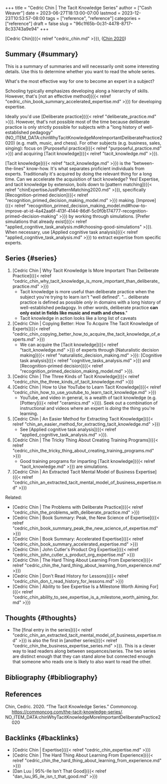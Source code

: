 +++
title = "Cedric Chin | The Tacit Knowledge Series"
author = ["Cash Weaver"]
date = 2023-06-27T18:13:00-07:00
lastmod = 2023-12-23T10:53:57-08:00
tags = ["reference", "reference"]
categories = ["reference"]
draft = false
slug = "96c1f65b-0c31-4478-8717-8c33743a9e94"
+++

[Cedric Chin]({{< relref "cedric_chin.md" >}}), (<a href="#citeproc_bib_item_1">Chin 2020</a>)


## Summary {#summary}

This is a summary of summaries and will necessarily omit some interesting details. Use this to determine whether you want to read the whole series.

What's the most effective way for one to become an expert in a subject?

Schooling typically emphasizes developing along a hierarchy of skills. However, that's [not an effective method]({{< relref "cedric_chin_book_summary_accelerated_expertise.md" >}}) for developing expertise.

Ideally you'd use [Deliberate practice]({{< relref "deliberate_practice.md" >}}). However, that's not possible most of the time because deliberate practice is only strictly possible for subjects with a "long history of well-established pedagogy" (NO_ITEM_DATA:chinWhyTacitKnowledgeMoreImportantDeliberatePractice2020) (e.g. math, music, and chess). For other subjects (e.g. business, sales, singing): focus on [Purposeful practice]({{< relref "purposeful_practice.md" >}}) and acquiring [Tacit knowledge]({{< relref "tacit_knowledge.md" >}}).

[Tacit knowledge]({{< relref "tacit_knowledge.md" >}}) is the "between-the-lines" know-how. It's what separates proficient individuals from experts. Traditionally it's acquired by doing the relevant thing for a long time. Can we accelerate the acquisition of tacit knowledge? Yes! Expertise, and tacit knowledge by extension, boils down to [pattern matching]({{< relref "chinExpertiseJustPatternMatching2020.md" >}}), specifically [Recognition-primed decision]({{< relref "recognition_primed_decision_making_model.md" >}}) making. [Improve]({{< relref "recognition_primed_decision_making_model.md#how-to-improve-at-id-4a42aa6f-413f-4144-86df-5c0f0b174777-recognition-primed-decision-making" >}}) by working through simulations. [Prefer simulations that already exist]({{< relref "applied_cognitive_task_analysis.md#choosing-good-simulations" >}}). When necessary, use [Applied cognitive task analysis]({{< relref "applied_cognitive_task_analysis.md" >}}) to extract expertise from specific experts.


## Series {#series}

1.  [Cedric Chin | Why Tacit Knowledge Is More Important Than Deliberate Practice]({{< relref "cedric_chin_why_tacit_knowledge_is_more_important_than_deliberate_practice.md" >}})
    -   Tacit knowledge is more useful than deliberate practice when the subject you're trying to learn isn't "well defined". "... deliberate practice is defined as possible _only_ in domains with a long history of well-established pedagogy. In other words, deliberate practice **can only exist in fields like music and math and chess**."
    -   Tacit knowledge in action looks like a long list of caveats
2.  [Cedric Chin | Copying Better: How To Acquire The Tacit Knowledge of Experts]({{< relref "cedric_chin_copying_better_how_to_acquire_the_tacit_knowledge_of_experts.md" >}})
    -   We can acquire the [Tacit knowledge]({{< relref "tacit_knowledge.md" >}}) of experts through [Naturalistic decision making]({{< relref "naturalistic_decision_making.md" >}}): [Cognitive task analysis]({{< relref "cognitive_tasks_analysis.md" >}}) and [Recognition-primed decision]({{< relref "recognition_primed_decision_making_model.md" >}}).
3.  [Cedric Chin | The Three Kinds of Tacit Knowledge]({{< relref "cedric_chin_the_three_kinds_of_tacit_knowledge.md" >}})
4.  [Cedric Chin | How to Use YouTube to Learn Tacit Knowledge]({{< relref "cedric_chin_how_to_use_youtube_to_learn_tacit_knowledge.md" >}})
    -   YouTube, and video in general, is a wealth of tacit knowledge (e.g. [Pottery]({{< relref "ceramics.md" >}})). Seek out a combination of instructional and videos where an expert is _doing_ the thing you're learning.
5.  [Cedric Chin | An Easier Method for Extracting Tacit Knowledge]({{< relref "chin_an_easier_method_for_extracting_tacit_knowledge.md" >}})
    -   See [Applied cognitive task analysis]({{< relref "applied_cognitive_task_analysis.md" >}}).
6.  [Cedric Chin | The Tricky Thing About Creating Training Programs]({{< relref "cedric_chin_the_tricky_thing_about_creating_training_programs.md" >}})
    -   Good training programs for imparting [Tacit knowledge]({{< relref "tacit_knowledge.md" >}}) are simulations.
7.  [Cedric Chin | An Extracted Tacit Mental Model of Business Expertise]({{< relref "cedric_chin_an_extracted_tacit_mental_model_of_business_expertise.md" >}})

Related:

-   [Cedric Chin | The Problems with Deliberate Practice]({{< relref "cedric_chin_the_problems_with_deliberate_practice.md" >}})
-   [Cedric Chin | Book Summary: Peak, the New Science of Expertise]({{< relref "cedric_chin_book_summary_peak_the_new_science_of_expertise.md" >}})
-   [Cedric Chin | Book Summary: Accelerated Expertise]({{< relref "cedric_chin_book_summary_accelerated_expertise.md" >}})
-   [Cedric Chin | John Cutler's Product Org Expertise]({{< relref "cedric_chin_john_cutler_s_product_org_expertise.md" >}})
-   [Cedric Chin | The Hard Thing About Learning From Experience]({{< relref "cedric_chin_the_hard_thing_about_learning_from_experience.md" >}})
-   [Cedric Chin | Don't Read History for Lessons]({{< relref "cedric_chin_don_t_read_history_for_lessons.md" >}})
-   [Cedric Chin | Ability to See Expertise Is a Milestone Worth Aiming For]({{< relref "cedric_chin_ability_to_see_expertise_is_a_milestone_worth_aiming_for.md" >}})


## Thoughts {#thoughts}

-   The [final entry in the series]({{< relref "cedric_chin_an_extracted_tacit_mental_model_of_business_expertise.md" >}}) is also the first in [another series]({{< relref "cedric_chin_the_business_expertise_series.md" >}}). This is a clever way to lead readers along between sequences/series. The two series are distinct enough that they can stand alone but connected enough that someone who reads one is likely to also want to read the other.


## Bibliography {#bibliography}

## References

<style>.csl-entry{text-indent: -1.5em; margin-left: 1.5em;}</style><div class="csl-bib-body">
  <div class="csl-entry"><a id="citeproc_bib_item_1"></a>Chin, Cedric. 2020. “The Tacit Knowledge Series.” <i>Commoncog</i>. <a href="https://commoncog.com/the-tacit-knowledge-series/">https://commoncog.com/the-tacit-knowledge-series/</a>.</div>
  <div class="csl-entry">NO_ITEM_DATA:chinWhyTacitKnowledgeMoreImportantDeliberatePractice2020</div>
</div>



## Backlinks {#backlinks}

-   [Cedric Chin | Expertise]({{< relref "cedric_chin_expertise.md" >}})
-   [Cedric Chin | The Hard Thing About Learning From Experience]({{< relref "cedric_chin_the_hard_thing_about_learning_from_experience.md" >}})
-   [Dan Luu | 95%-Ile Isn't That Good]({{< relref "dan_luu_95_ile_isn_t_that_good.md" >}})
